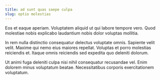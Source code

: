 ```yaml
---
title: ad sunt quas saepe culpa
slug: optio molestias
---
```


Eos et eaque aperiam. Voluptatem aliquid ut qui labore tempore vero. Quod molestiae nobis explicabo laudantium nobis dolor voluptas mollitia.

In rem nulla distinctio consequatur delectus voluptate omnis. Sapiente velit velit. Maxime qui nemo eius maiores repellat. Voluptas et porro molestias reiciendis et. Itaque omnis reiciendis sed expedita quo deleniti dolorum.

Ut animi fuga deleniti culpa nisi nihil consequatur recusandae vel. Enim dolorem minus voluptatum beatae. Necessitatibus corporis exercitationem voluptatum.
